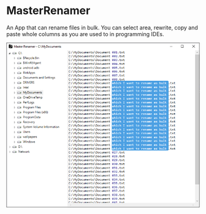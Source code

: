 # MasterRenamer
An App that can rename files in bulk.
You can select area, rewrite, copy and paste whole columns as you are used to in programming IDEs.


![Keyboard](/images/screen1.png?raw=true)
